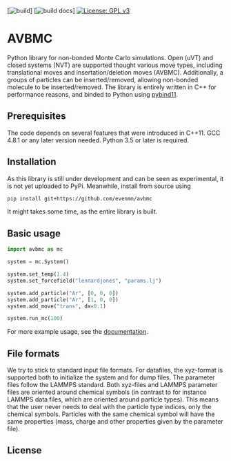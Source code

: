 [![build](https://github.com/evenmn/avbmc/workflows/c-cpp/badge.svg)] [![build docs](https://github.com/evenmn/avbmc/workflows/docs/badge.svg)] [![License: GPL v3](https://img.shields.io/badge/License-GPLv3-blue.svg)](https://www.gnu.org/licenses/gpl-3.0)

# AVBMC
Python library for non-bonded Monte Carlo simulations. Open (uVT) and closed systems (NVT) are supported thought various move types, including translational moves and insertation/deletion moves (AVBMC). Additionally, a groups of particles can be inserted/removed, allowing non-bonded molecule to be inserted/removed. The library is entirely written in C++ for performance reasons, and binded to Python using [pybind11](https://pybind11.readthedocs.io/en/stable/index.html).

## Prerequisites
The code depends on several features that were introduced in C++11. GCC 4.8.1 or any later version needed. Python 3.5 or later is required.

## Installation
As this library is still under development and can be seen as experimental, it is not yet uploaded to PyPi. Meanwhile, install from source using
``` bash
pip install git+https://github.com/evenmn/avbmc
```
It might takes some time, as the entire library is built.

## Basic usage
``` python
import avbmc as mc

system = mc.System()

system.set_temp(1.4)
system.set_forcefield("lennardjones", "params.lj")

system.add_particle("Ar", [0, 0, 0])
system.add_particle("Ar", [1, 0, 0])
system.add_move("trans", dx=0.1)

system.run_mc(100)
```
For more example usage, see the [documentation](https://evenmn.github.io/avbmc).

## File formats
We try to stick to standard input file formats. For datafiles, the xyz-format is supported both to initialize the system and for dump files. The parameter files follow the LAMMPS standard. Both xyz-files and LAMMPS parameter files are oriented around chemical symbols (in contrast to for instance LAMMPS data files, which are oriented around particle types). This means that the user never needs to deal with the particle type indices, only the chemical symbols. Particles with the same chemical symbol will have the same properties (mass, charge and other properties given by the parameter file).

## License

